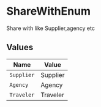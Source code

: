 # ShareWithEnum

Share with like Supplier,agency etc


## Values

| Name       | Value      |
| ---------- | ---------- |
| `Supplier` | Supplier   |
| `Agency`   | Agency     |
| `Traveler` | Traveler   |
